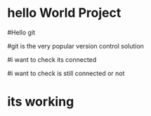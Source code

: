 # hello World Project

#Hello git

#git is the very popular version control solution

#i want to check its connected

#i want to check is still connected or not
# its working
